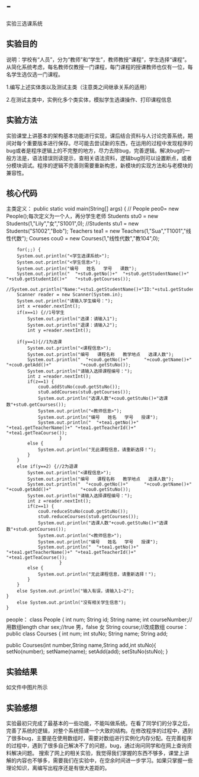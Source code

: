 # -
实验三选课系统
## 实验目的
说明：学校有“人员”，分为“教师”和“学生”，教师教授“课程”，学生选择“课程”。从简化系统考虑，每名教师仅教授一门课程，每门课程的授课教师也仅有一位，每名学生选仅选一门课程。

1.编写上述实体类以及测试主类（注意类之间继承关系的适用）

2.在测试主类中，实例化多个类实体，模拟学生选课操作、打印课程信息
## 实验方法
实验课堂上讲基本的架构基本功能进行实现，课后结合资料与人讨论完善系统，期间对每个重要版本进行保存。尽可能去尝试新的东西，在运用的过程中发现程序的bug或者是程序逻辑上的不完整的地方，尽力去除bug，完善逻辑。解决bug的一般方法是，语法错误则读提示，查相关语法资料，逻辑bug则可以设置断点，或者分模块调试。程序的逻辑不完善则需要重新构思，新模块的实现方法和与老模块的兼容性。

## 核心代码  
主类定义：
public static void main(String[] args) {
		// People peo0= new People();每次定义为一个人，再分学生老师
		Students stu0 = new Students(1,"Lily","女","S1001",0);
		//Students stu1 = new Students("S1002","Bob");
		Teachers tea1 = new Teachers(1,"Sua","T1001","线性代数");
		Courses cou0 = new Courses(1,"线性代数","教104",0);
		
		for(;;) {
		System.out.println("<学生选课系统>");
		System.out.println("<学生信息>");
		System.out.println("编号   姓名   学号   课数");
		System.out.println("  "+stu0.getNo()+"  "+stu0.getStudentName()+" "+stu0.getStudentId()+"   "+stu0.getCourses());
		//System.out.println("Name:"+stu1.getStudentName()+"ID:"+stu1.getStudentId());
		Scanner reader = new Scanner(System.in);
		System.out.println("请输入学生编号：");
		int x =reader.nextInt();
		if(x==1) {//1号学生
			System.out.println("选课：请输入1");
			System.out.println("退课：请输入2");
			int y =reader.nextInt();
	        
		if(y==1){//1为选课
			System.out.println("<课程信息>");
			System.out.println("编号   课程名称   教学地点   选课人数");
			System.out.println("  "+cou0.getNo()+"      "+cou0.getName()+"     "+cou0.getAdd()+"           "+cou0.getStuNo());
			System.out.println("请输入选择课程编号：");
			int z =reader.nextInt();
			if(z==1) {
				cou0.addStuNo(cou0.getStuNo());
				stu0.addCourses(stu0.getCourses());
				System.out.println("选课人数"+cou0.getStuNo()+"选课数"+stu0.getCourses());
				System.out.println("<教师信息>");
				System.out.println("编号   姓名   学号   授课");
				System.out.println("  "+tea1.getNo()+"  "+tea1.getTeacherName()+" "+tea1.getTeacherId()+" "+tea1.getTeaCourse());
						}
			else {
				System.out.println("无此课程信息，请重新选择！");
			}
		}
		else if(y==2) {//2为退课
			System.out.println("<课程信息>");
			System.out.println("编号   课程名称   教学地点   选课人数");
			System.out.println("  "+cou0.getNo()+"      "+cou0.getName()+"     "+cou0.getAdd()+"           "+cou0.getStuNo());
			System.out.println("请输入选择课程编号：");
			int z =reader.nextInt();
			if(z==1) {
				cou0.reduceStuNo(cou0.getStuNo());
				stu0.reduceCourses(stu0.getCourses());
				System.out.println("选课人数"+cou0.getStuNo()+"选课数"+stu0.getCourses());
				System.out.println("<教师信息>");
				System.out.println("编号   姓名   学号   授课");
				System.out.println("  "+tea1.getNo()+"  "+tea1.getTeacherName()+" "+tea1.getTeacherId()+" "+tea1.getTeaCourse());
						}
			else {
				System.out.println("无此课程信息，请重新选择！");
			}
		}
		else System.out.println("输入有误，请输入1~2");
	}
		else System.out.println("没有相关学生信息");
	}

people：
class People {
 int num;
 String id;
 String name;
 int courseNumber;//用数组length
 char sex;//true 男，false 女
 String course;//改成数组
 course：public class Courses {
	int num;
	int stuNo;
	String name;
	String add;
	
public Courses(int number,String name,String add,int stuNo){
	setNo(number);
	setName(name);
	setAdd(add);
	setStuNo(stuNo);
	}
## 实验结果
  如文件中图片所示
## 实验感想  
实验最初只完成了最基本的一些功能，不能叫做系统。在看了同学们的分享之后，完善了系统的逻辑，对整个系统搭建一个大致的结构。在修改程序的过程中，遇到了很多bug，主要是在使用数组时，需要对数组进行实例化内存分配。在完善程序的过程中，遇到了很多自己解决不了的问题，bug，通过询问同学和在网上查询资料解决问题。 搜索了网上的相关实验，我觉得我们掌握的东西不够多，课堂上讲解的内容也不够多，需要我们在实验中，在空余时间进一步学习。如果只掌握一些理论知识，离编写出程序还是有很大差距的。
